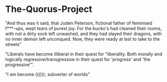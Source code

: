 # The-Quorus-Project
"And thus was it said, that Juden Peterson, fictional father of feminised f***-ups, wept tears of purest joy. For the bucko's had cleaned their rooms, with not a dirty sock left unwashed, and they had slayed their dragons, with no inner demon left unconqued. Now, they were ready at last to take to the streets"

"Liberals have become illiberal in their quest for "liberality. Both morally and logically regressive/transgressive in their quest for 'progress' and 'the progressive'".

"I am become ((())), subverter of worlds" 




